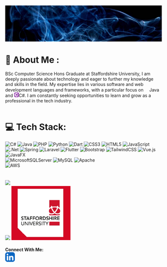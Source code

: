 ![Banner](./banner.png)
# 🌴 About Me :
BSc Computer Science Hons Graduate at Staffordshire University, I am deeply passionate about technology and eager to further my knowledge and skills in the field. My expertise lies in various software and web development languages and frameworks, with a particular focus on <img src="https://skillicons.dev/icons?i=java" width="15" height="15" />Java and <img src="https://github.com/tandpfun/skill-icons/blob/main/icons/CS.svg" width="15" height="15" />C#. I am constantly seeking opportunities to learn and grow as a professional in the tech industry.</br>
</br>
# 💻 Tech Stack:
![C#](https://img.shields.io/badge/c%23-%23239120.svg?style=for-the-badge&logo=csharp&logoColor=white) ![Java](https://img.shields.io/badge/java-%23ED8B00.svg?style=for-the-badge&logo=openjdk&logoColor=white) ![PHP](https://img.shields.io/badge/php-%23777BB4.svg?style=for-the-badge&logo=php&logoColor=white) ![Python](https://img.shields.io/badge/python-3670A0?style=for-the-badge&logo=python&logoColor=ffdd54) ![Dart](https://img.shields.io/badge/dart-%230175C2.svg?style=for-the-badge&logo=dart&logoColor=white) ![CSS3](https://img.shields.io/badge/css3-%231572B6.svg?style=for-the-badge&logo=css3&logoColor=white) ![HTML5](https://img.shields.io/badge/html5-%23E34F26.svg?style=for-the-badge&logo=html5&logoColor=white) ![JavaScript](https://img.shields.io/badge/javascript-%23323330.svg?style=for-the-badge&logo=javascript&logoColor=%23F7DF1E) </br>
![.Net](https://img.shields.io/badge/.NET-5C2D91?style=for-the-badge&logo=.net&logoColor=white) ![Spring](https://img.shields.io/badge/spring-%236DB33F.svg?style=for-the-badge&logo=spring&logoColor=white) ![Laravel](https://img.shields.io/badge/laravel-%23FF2D20.svg?style=for-the-badge&logo=laravel&logoColor=white) ![Flutter](https://img.shields.io/badge/Flutter-%2302569B.svg?style=for-the-badge&logo=Flutter&logoColor=white) ![Bootstrap](https://img.shields.io/badge/bootstrap-%238511FA.svg?style=for-the-badge&logo=bootstrap&logoColor=white) ![TailwindCSS](https://img.shields.io/badge/tailwindcss-%2338B2AC.svg?style=for-the-badge&logo=tailwind-css&logoColor=white) ![Vue.js](https://img.shields.io/badge/vue.js-%2335495e.svg?style=for-the-badge&logo=vuedotjs&logoColor=%234FC08D) ![JavaFX](https://img.shields.io/badge/javafx-%23FF0000.svg?style=for-the-badge&logo=javafx&logoColor=white)</br>
![MicrosoftSQLServer](https://img.shields.io/badge/Microsoft%20SQL%20Server-CC2927?style=for-the-badge&logo=microsoft%20sql%20server&logoColor=white) ![MySQL](https://img.shields.io/badge/mysql-4479A1.svg?style=for-the-badge&logo=mysql&logoColor=white)  ![Apache](https://img.shields.io/badge/apache-%23D42029.svg?style=for-the-badge&logo=apache&logoColor=white) </br>
![AWS](https://img.shields.io/badge/AWS-%23FF9900.svg?style=for-the-badge&logo=amazon-aws&logoColor=white)
# 
![](https://nirzak-streak-stats.vercel.app/?user=JayAkagi&theme=shadow_blue&hide_border=false)<br/>
![](https://github-readme-stats.vercel.app/api/top-langs/?username=JayAkagi&theme=shadow_blue&hide_border=false&include_all_commits=true&count_private=true&layout=compact)
![Staffs](./staffs3.png)</br>

<!-- <h4>
  <a href="https://www.linkedin.com/in/chris-bautista-429a62224/" target="_blank">
    <img src="https://img.shields.io/badge/LinkedIn-0077B5?style=for-the-badge&logo=linkedin&logoColor=white" 
         height="31" 
         style="vertical-align: middle;" />
  </a>
</h4> -->
<h4>
  Connect With Me: </br>
  <a href="https://www.linkedin.com/in/chris-bautista-429a62224/" target="_blank">
    <img src="https://github.com/tandpfun/skill-icons/blob/main/icons/LinkedIn.svg" 
         height="31" 
         style="vertical-align: middle;" />
  </a>
</h4>
